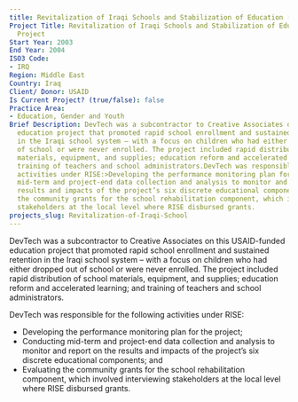 ```yaml
---
title: Revitalization of Iraqi Schools and Stabilization of Education (RISE) Project
Project Title: Revitalization of Iraqi Schools and Stabilization of Education (RISE)
  Project
Start Year: 2003
End Year: 2004
ISO3 Code:
- IRQ
Region: Middle East
Country: Iraq
Client/ Donor: USAID
Is Current Project? (true/false): false
Practice Area:
- Education, Gender and Youth
Brief Description: DevTech was a subcontractor to Creative Associates on this USAID-funded
  education project that promoted rapid school enrollment and sustained retention
  in the Iraqi school system – with a focus on children who had either dropped out
  of school or were never enrolled. The project included rapid distribution of school
  materials, equipment, and supplies; education reform and accelerated learning; and
  training of teachers and school administrators.DevTech was responsible for the following
  activities under RISE:>Developing the performance monitoring plan for the project;>Conducting
  mid-term and project-end data collection and analysis to monitor and report on the
  results and impacts of the project’s six discrete educational components; and>Evaluating
  the community grants for the school rehabilitation component, which involved interviewing
  stakeholders at the local level where RISE disbursed grants.
projects_slug: Revitalization-of-Iraqi-School
---
```


DevTech was a subcontractor to Creative Associates on this USAID-funded education project that promoted rapid school enrollment and sustained retention in the Iraqi school system – with a focus on children who had either dropped out of school or were never enrolled. The project included rapid distribution of school materials, equipment, and supplies; education reform and accelerated learning; and training of teachers and school administrators.

DevTech was responsible for the following activities under RISE:
* Developing the performance monitoring plan for the project;
* Conducting mid-term and project-end data collection and analysis to monitor and report on the results and impacts of the project’s six discrete educational components; and
* Evaluating the community grants for the school rehabilitation component, which involved interviewing stakeholders at the local level where RISE disbursed grants.